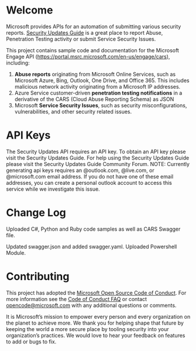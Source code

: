 

# Welcome
Microsoft provides APIs for an automation of submitting various security reports. [Security Updates Guide](https://portal.msrc.microsoft.com/en-us/engage/cars) is a great place to report Abuse, Penetration Testing activity or submit Service Security Issues.

This project contains sample code and documentation for the Microsoft 
Engage API (https://portal.msrc.microsoft.com/en-us/engage/cars), including:

1. <b>Abuse reports</b> originating from Microsoft Online Services, such as Microsoft Azure, Bing, Outlook, One Drive, and Office 365. This includes malicious network activity originating from a Microsoft IP addresses.
2. Azure Service customer-driven <b>penetration testing notifications</b> in a derivative of the CARS (Cloud Abuse Reporting Schema) as JSON
3. Microsoft <b>Service Security Issues</b>, such as security misconfigurations, vulnerabilities, and other security related issues.

# API Keys
The Security Updates API requires an API key. To obtain an API key please visit the Security Updates Guide. For help using the Security Updates Guide please visit the Security Updates Guide Community Forum.
NOTE: Currently generating api keys requires an @outlook.com, @live.com, or @microsoft.com email address. If you do not have one of these email addresses, you can create a personal outlook account to access this service while we investigate this issue.

# Change Log
Uploaded C#, Python and Ruby code samples as well as CARS Swagger file.

Updated swagger.json and added swagger.yaml.  Uploaded Powershell Module.

# Contributing
This project has adopted the [Microsoft Open Source Code of Conduct](https://opensource.microsoft.com/codeofconduct/).
For more information see the [Code of Conduct FAQ](https://opensource.microsoft.com/codeofconduct/faq/) or
contact [opencode@microsoft.com](mailto:opencode@microsoft.com) with any additional questions or comments.

It is Microsoft’s mission to empower every person and every organization on the planet to achieve more. We thank you for helping shape that future by keeping the world a more secure place by tooling security into your organization’s practices. We would love to hear your feedback on features to add or bugs to fix.
